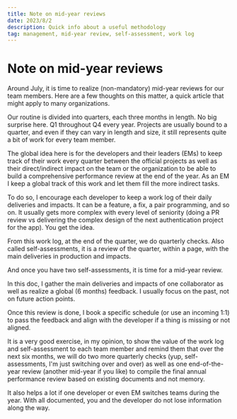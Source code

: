 ```yaml
---
title: Note on mid-year reviews
date: 2023/8/2
description: Quick info about a useful methodology
tag: management, mid-year review, self-assessment, work log
---
```


# Note on mid-year reviews

Around July, it is time to realize (non-mandatory) mid-year reviews for our team members. Here are a few thoughts on this matter, a quick article that might apply to many organizations.

Our routine is divided into quarters, each three months in length. No big surprise here. Q1 throughout Q4 every year. Projects are usually bound to a quarter, and even if they can vary in length and size, it still represents quite a bit of work for every team member. 

The global idea here is for the developers and their leaders (EMs) to keep track of their work every quarter between the official projects as well as their direct/indirect impact on the team or the organization to be able to build a comprehensive performance review at the end of the year. As an EM I keep a global track of this work and let them fill the more indirect tasks. 

To do so, I encourage each developer to keep a work log of their daily deliveries and impacts. It can be a feature, a fix, a pair programming, and so on. It usually gets more complex with every level of seniority (doing a PR review vs delivering the complex design of the next authentication project for the app). You get the idea. 

From this work log, at the end of the quarter, we do quarterly checks. Also called self-assessments, it is a review of the quarter, within a page, with the main deliveries in production and impacts. 

And once you have two self-assessments, it is time for a mid-year review. 

In this doc, I gather the main deliveries and impacts of one collaborator as well as realize a global (6 months) feedback. I usually focus on the past, not on future action points. 

Once this review is done, I book a specific schedule (or use an incoming 1:1) to pass the feedback and align with the developer if a thing is missing or not aligned. 

It is a very good exercise, in my opinion, to show the value of the work log and self-assessment to each team member and remind them that over the next six months, we will do two more quarterly checks (yup, self-assessments, I'm just switching over and over) as well as one end-of-the-year review (another mid-year if you like) to compile the final annual performance review based on existing documents and not memory. 

It also helps a lot if one developer or even EM switches teams during the year. With all documented, you and the developer do not lose information along the way.
